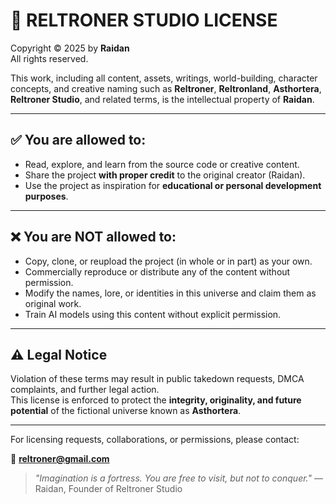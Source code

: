 # 📜 RELTRONER STUDIO LICENSE

Copyright © 2025 by **Raidan**  
All rights reserved.

This work, including all content, assets, writings, world-building, character concepts, and creative naming such as **Reltroner**, **Reltronland**, **Asthortera**, **Reltroner Studio**, and related terms, is the intellectual property of **Raidan**.

---

## ✅ You are allowed to:

- Read, explore, and learn from the source code or creative content.
- Share the project **with proper credit** to the original creator (Raidan).
- Use the project as inspiration for **educational or personal development purposes**.

---

## ❌ You are **NOT** allowed to:

- Copy, clone, or reupload the project (in whole or in part) as your own.
- Commercially reproduce or distribute any of the content without permission.
- Modify the names, lore, or identities in this universe and claim them as original work.
- Train AI models using this content without explicit permission.

---

## ⚠️ Legal Notice

Violation of these terms may result in public takedown requests, DMCA complaints, and further legal action.  
This license is enforced to protect the **integrity, originality, and future potential** of the fictional universe known as **Asthortera**.

---

For licensing requests, collaborations, or permissions, please contact:

📧 **reltroner@gmail.com** 

> *"Imagination is a fortress. You are free to visit, but not to conquer."*
> — Raidan, Founder of Reltroner Studio

